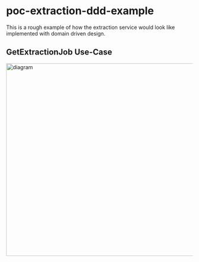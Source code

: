 # poc-extraction-ddd-example
This is a rough example of how the extraction service would look like implemented with domain driven design.

## GetExtractionJob Use-Case
<img width="991" height="521" alt="diagram" src="https://github.com/user-attachments/assets/5f2a19ca-9a3e-443f-81af-66ad8b05aa64" />
